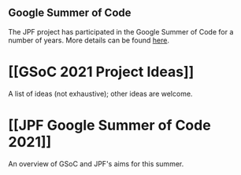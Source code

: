## Google Summer of Code ##
The JPF project has participated in the Google Summer of Code for a number of years. More details can be found [here](https://summerofcode.withgoogle.com/).

# [[GSoC 2021 Project Ideas]]

A list of ideas (not exhaustive); other ideas are welcome.

# [[JPF Google Summer of Code 2021]]

An overview of GSoC and JPF's aims for this summer.
